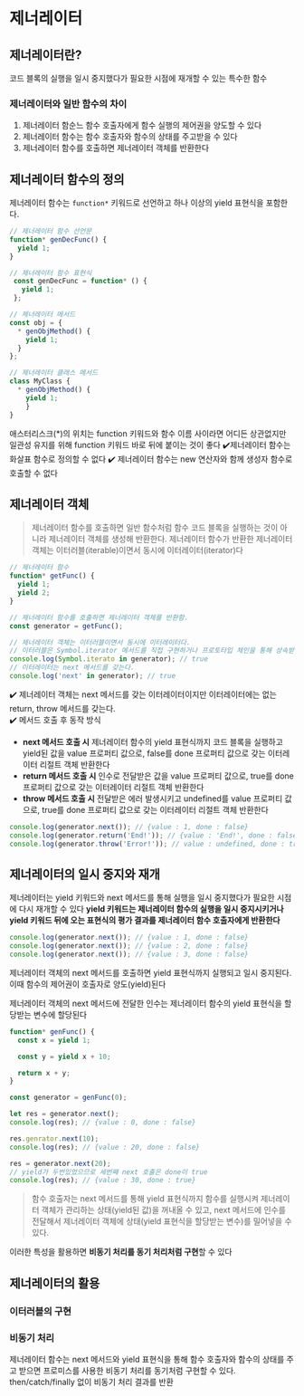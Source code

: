 # 제너레이터

## 제너레이터란?

코드 블록의 실행을 일시 중지했다가 필요한 시점에 재개할 수 있는 특수한 함수

### 제너레이터와 일반 함수의 차이

1. 제너레이터 함순느 함수 호출자에게 함수 실행의 제어권을 양도할 수 있다
2. 제너레이터 함수는 함수 호출자와 함수의 상태를 주고받을 수 있다
3. 제너레이터 함수를 호출하면 제너레이터 객체를 반환한다

## 제너레이터 함수의 정의

제너레이터 함수는 `function*` 키워드로 선언하고 하나 이상의 yield 표현식을 포함한다.

```JavaScript
// 제너레이터 함수 선언문
function* genDecFunc() {
  yield 1;
}

// 제너레이터 함수 표현식
 const genDecFunc = function* () {
   yield 1;
 };

// 제너레이터 메서드
const obj = {
  * genObjMethod() {
    yield 1;
  }
};

// 제너레이터 클래스 메서드
class MyClass {
  * genObjMethod() {
    yield 1;
    }
}
```

애스터리스크(\*)의 위치는 function 키워드와 함수 이름 사이라면 어디든 상관없지만 일관성 유지를 위해 function 키워드 바로 뒤에 붙이는 것이 좋다
✔️제너레이터 함수는 화살표 함수로 정의할 수 없다
✔️ 제너레이터 함수는 new 연산자와 함께 생성자 함수로 호출할 수 없다

## 제너레이터 객체

> 제너레이터 함수를 호출하면 일반 함수처럼 함수 코드 블록을 실행하는 것이 아니라 제너레이터 객체를 생성해 반환한다. 제너레이터 함수가 반환한 제너레이터 객체는 이터러블(iterable)이면서 동시에 이터레이터(iterator)다

```JavaScript
// 제너레이터 함수
function* getFunc() {
  yield 1;
  yield 2;
}

// 제너레이터 함수를 호출하면 제너레이터 객체를 반환함.
const generator = getFunc();

// 제너레이터 객체는 이터러블이면서 동시에 이터레이터다.
// 이터러블은 Symbol.iterator 메서드를 직접 구현하거나 프로토타입 체인을 통해 상속받은 객체다.
console.log(Symbol.iterato in generator); // true
// 이터레이터는 next 메서드를 갖는다.
console.log('next' in generator); // true
```

✔️ 제너레이터 객체는 next 메서드를 갖는 이터레이터이지만 이터레이터에는 없는 return, throw 메서드를 갖는다.<br>
✔️ 메서드 호출 후 동작 방식

- **next 메서드 호출 시** 제너레이터 함수의 yield 표현식까지 코드 블록을 실행하고 yield된 값을 value 프로퍼티 값으로, false를 done 프로퍼티 값으로 갖는 이터레이터 리절트 객체 반환한다
- **return 메서드 호출 시** 인수로 전달받은 값을 value 프로퍼티 값으로, true를 done 프로퍼티 값으로 갖는 이터레이터 리절트 객체 반환한다
- **throw 메서드 호출 시** 전달받은 에러 발생시키고 undefined를 value 프로퍼티 값으로, true를 done 프로퍼티 값으로 갖는 이터레이터 리절트 객체 반환한다

```JavaScript
console.log(generator.next()); // {value : 1, done : false}
console.log(generator.return('End!')); // {value : 'End!', done : false}
console.log(generator.throw('Error!')); // value : undefined, done : true}
```

## 제너레이터의 일시 중지와 재개

제너레이터는 yield 키워드와 next 메서드를 통해 실행을 일시 중지했다가 필요한 시점에 다시 재개할 수 있다
**yield 키워드는 제너레이터 함수의 실행을 일시 중지시키거나 yield 키워드 뒤에 오는 표현식의 평가 결과를 제너레이터 함수 호출자에게 반환한다**

```javascript
console.log(generator.next()); // {value : 1, done : false}
console.log(generator.next()); // {value : 2, done : false}
console.log(generator.next()); // {value : 3, done : false}
```

제너레이터 객체의 next 메서드를 호출하면 yield 표현식까지 실행되고 일시 중지된다. 이때 함수의 제어권이 호출자로 양도(yield)된다

제너레이터 객체의 next 메서드에 전달한 인수는 제너레이터 함수의 yield 표현식을 할당받는 변수에 할당된다

```javascript
function* genFunc() {
  const x = yield 1;

  const y = yield x + 10;

  return x + y;
}

const generator = genFunc(0);

let res = generator.next();
console.log(res); // {value : 0, done : false}

res.genrator.next(10);
console.log(res); // {value : 20, done : false}

res = generator.next(20);
// yield가 두번있었으므로 세번째 next 호출은 done이 true
console.log(res); // {value : 30, done : true}
```

> 함수 호출자는 next 메서드를 통해 yield 표현식까지 함수를 실행시켜 제너레이터 객체가 관리하는 상태(yield된 값)을 꺼내올 수 있고, next 메서드에 인수를 전달해서 제너레이터 객체에 상태(yield 표현식을 할당받는 변수)를 밀어넣을 수 있다. <br>

이러한 특성을 활용하면 **비동기 처리를 동기 처리처럼 구현**할 수 있다

## 제너레이터의 활용

### 이터러블의 구현

### 비동기 처리

제너레이터 함수는 next 메서드와 yield 표현식을 통해 함수 호출자와 함수의 상태를 주고 받으면 프로미스를 사용한 비동기 처리를 동기처럼 구현할 수 있다.
then/catch/finally 없이 비동기 처리 결과를 반환
